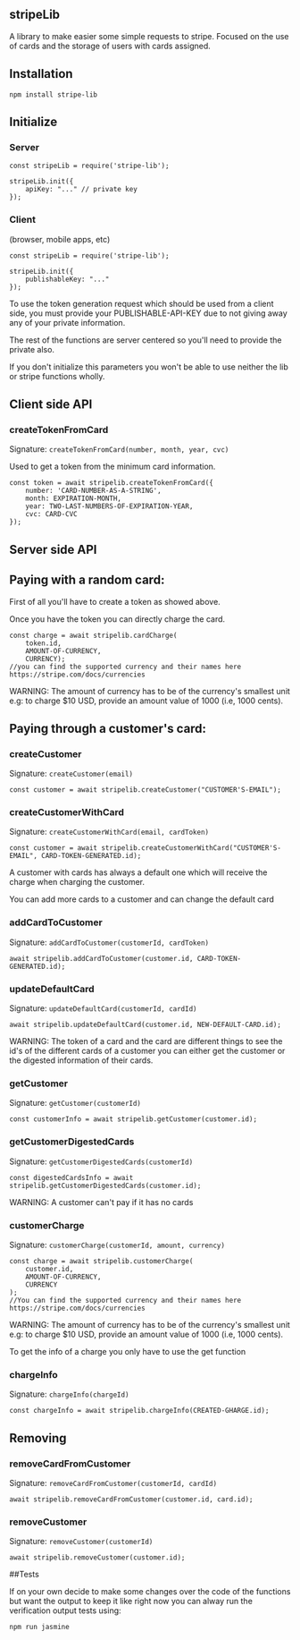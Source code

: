 stripeLib
---

A library to make easier some simple requests to stripe.
Focused on the use of cards and the storage of users with cards assigned.

## Installation

```
npm install stripe-lib
```

## Initialize

### Server


```
const stripeLib = require('stripe-lib');

stripeLib.init({
    apiKey: "..." // private key
});
```


### Client

(browser, mobile apps, etc)


```
const stripeLib = require('stripe-lib');

stripeLib.init({
    publishableKey: "..."
});
```

To use the token generation request which should be used from a client side, you must provide your PUBLISHABLE-API-KEY due to not giving away any of your private information.

The rest of the functions are server centered so you'll need to provide the private also.

If you don't initialize this parameters you won't be able to use neither the lib or stripe functions wholly.



## Client side API

### createTokenFromCard

Signature: `createTokenFromCard(number, month, year, cvc)`

Used to get a token from the minimum card information.

```
const token = await stripelib.createTokenFromCard({
    number: 'CARD-NUMBER-AS-A-STRING',
    month: EXPIRATION-MONTH,
    year: TWO-LAST-NUMBERS-OF-EXPIRATION-YEAR,
    cvc: CARD-CVC
});
```


## Server side API

## Paying with a random card:

First of all you'll have to create a token as showed above.

Once you have the token you can directly charge the card.

```
const charge = await stripelib.cardCharge(
    token.id,
    AMOUNT-OF-CURRENCY,
    CURRENCY);
//you can find the supported currency and their names here https://stripe.com/docs/currencies
```

WARNING: The amount of currency has to be of the currency's smallest unit
e.g: to charge $10 USD, provide an amount value of 1000 (i.e, 1000 cents).
    
## Paying through a customer's card:

### createCustomer

Signature: `createCustomer(email)`

```
const customer = await stripelib.createCustomer("CUSTOMER'S-EMAIL");
```

### createCustomerWithCard

Signature: `createCustomerWithCard(email, cardToken)`

```
const customer = await stripelib.createCustomerWithCard("CUSTOMER'S-EMAIL", CARD-TOKEN-GENERATED.id);
```

A customer with cards has always a default one which will receive the charge when charging the customer.

You can add more cards to a customer and can change the default card


### addCardToCustomer

Signature: `addCardToCustomer(customerId, cardToken)`

```
await stripelib.addCardToCustomer(customer.id, CARD-TOKEN-GENERATED.id);
```

### updateDefaultCard

Signature: `updateDefaultCard(customerId, cardId)`

```
await stripelib.updateDefaultCard(customer.id, NEW-DEFAULT-CARD.id);  
```
    
WARNING: The token of a card and the card are different things to see the id's of the different cards of a customer you can either get the customer or the digested information of their cards.


### getCustomer

Signature: `getCustomer(customerId)`

```
const customerInfo = await stripelib.getCustomer(customer.id);
```


### getCustomerDigestedCards

Signature: `getCustomerDigestedCards(customerId)`

```
const digestedCardsInfo = await stripelib.getCustomerDigestedCards(customer.id);
```

WARNING: A customer can't pay if it has no cards


### customerCharge

Signature: `customerCharge(customerId, amount, currency)`

```
const charge = await stripelib.customerCharge(
    customer.id,
    AMOUNT-OF-CURRENCY,
    CURRENCY
);
//You can find the supported currency and their names here https://stripe.com/docs/currencies
```

WARNING: The amount of currency has to be of the currency's smallest unit
e.g: to charge $10 USD, provide an amount value of 1000 (i.e, 1000 cents).


To get the info of a charge you only have to use the get function

### chargeInfo

Signature: `chargeInfo(chargeId)`

```
const chargeInfo = await stripelib.chargeInfo(CREATED-GHARGE.id);
```


## Removing

### removeCardFromCustomer

Signature: `removeCardFromCustomer(customerId, cardId)`

```
await stripelib.removeCardFromCustomer(customer.id, card.id);
```


### removeCustomer

Signature: `removeCustomer(customerId)`

```
await stripelib.removeCustomer(customer.id);
```


##Tests

If on your own decide to make some changes over the code of the functions but want the output to keep it like right now you can alway run the verification output tests using:

```
npm run jasmine
```


